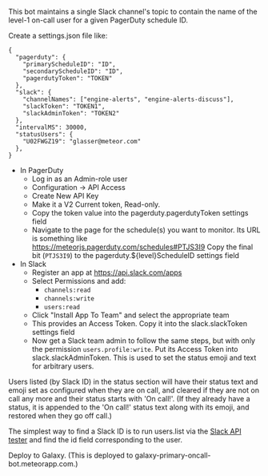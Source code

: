 This bot maintains a single Slack channel's topic to contain the name of the
level-1 on-call user for a given PagerDuty schedule ID.

Create a settings.json file like:

```
{
  "pagerduty": {
    "primaryScheduleID": "ID",
    "secondaryScheduleID": "ID",
    "pagerdutyToken": "TOKEN"
  },
  "slack": {
    "channelNames": ["engine-alerts", "engine-alerts-discuss"],
    "slackToken": "TOKEN1",
    "slackAdminToken": "TOKEN2"
  },
  "intervalMS": 30000,
  "statusUsers": {
    "U02FWGZ19": "glasser@meteor.com"
  },
}
```

- In PagerDuty
  - Log in as an Admin-role user
  - Configuration -> API Access
  - Create New API Key
  - Make it a V2 Current token, Read-only.
  - Copy the token value into the pagerduty.pagerdutyToken settings field
  - Navigate to the page for the schedule(s) you want to monitor. Its URL is
    something like https://meteorjs.pagerduty.com/schedules#PTJS3I9
    Copy the final bit (`PTJS3I9`) to the pagerduty.${level}ScheduleID settings field
- In Slack
  - Register an app at https://api.slack.com/apps
  - Select Permissions and add:
    - `channels:read`
    - `channels:write`
    - `users:read`
  - Click "Install App To Team" and select the appropriate team
  - This provides an Access Token. Copy it into the slack.slackToken settings field
  - Now get a Slack team admin to follow the same steps, but with only the
    permission `users.profile:write`. Put its Access Token into
    slack.slackAdminToken. This is used to set the status emoji and text for
    arbitrary users.

Users listed (by Slack ID) in the status section will have their status text and
emoji set as configured when they are on call, and cleared if they are not on
call any more and their status starts with 'On call!'.  (If they already have a
status, it is appended to the 'On call!' status text along with its emoji, and
restored when they go off call.)

The simplest way to find a Slack ID is to run users.list via
the [Slack API tester](https://api.slack.com/methods/users.list/test) and find
the id field corresponding to the user.

Deploy to Galaxy.  (This is deployed to galaxy-primary-oncall-bot.meteorapp.com.)
